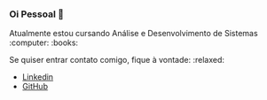 ### Oi Pessoal 👋
<p>Atualmente estou cursando Análise e Desenvolvimento de Sistemas :computer: :books:</p>
<p>Se quiser entrar contato comigo, fique à vontade: :relaxed:</p>
<ul>
  <li><a href="https://www.linkedin.com/in/bruno-borelli/">Linkedin</a></li>
  <li><a href="https://github.com/BrunoBorelliPro">GitHub</a></li>
</ul>

<!--
**BrunoBorelliPro/BrunoBorelliPro** is a ✨ _special_ ✨ repository because its `README.md` (this file) appears on your GitHub profile.

Here are some ideas to get you started:

- 🔭 I’m currently working on ...
- 🌱 I’m currently learning ...
- 👯 I’m looking to collaborate on ...
- 🤔 I’m looking for help with ...
- 💬 Ask me about ...
- 📫 How to reach me: ...
- 😄 Pronouns: ...
- ⚡ Fun fact: ...
-->
